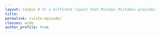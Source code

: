 ```yaml
---
layout: single # Or a different layout that Minimal Mistakes provides 
title: 
permalink: /siste-episode/ 
classes: wide
author_profile: true
---
```


<div id='buzzsprout-small-player-limit-1'></div><script type='text/javascript' charset='utf-8' src='https://www.buzzsprout.com/2188463.js?artist=&container_id=buzzsprout-small-player-limit-5&limit=5&player=small'></script>